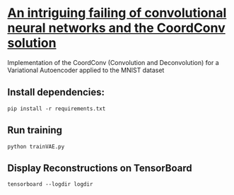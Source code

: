 # [An intriguing failing of convolutional neural networks and the CoordConv solution](https://arxiv.org/pdf/1807.03247.pdf)

Implementation of the CoordConv (Convolution and Deconvolution) for a Variational Autoencoder applied to the MNIST dataset

## Install dependencies:
```
pip install -r requirements.txt
```

## Run training
```
python trainVAE.py
```

## Display Reconstructions on TensorBoard
```
tensorboard --logdir logdir
```

